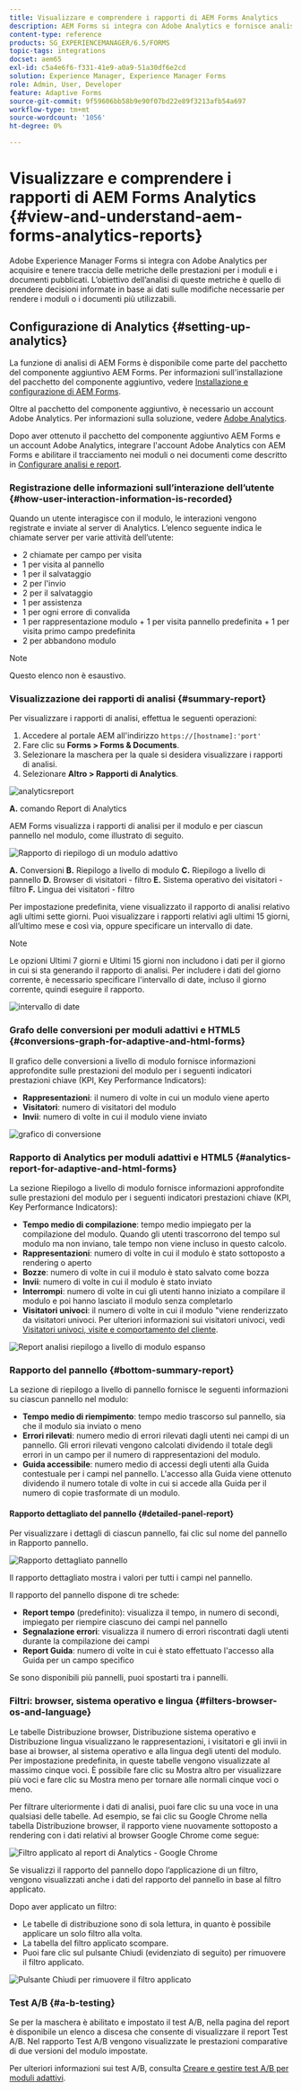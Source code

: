 ```yaml
---
title: Visualizzare e comprendere i rapporti di AEM Forms Analytics
description: AEM Forms si integra con Adobe Analytics e fornisce analisi di riepilogo e dettagliate sui moduli adattivi pubblicati.
content-type: reference
products: SG_EXPERIENCEMANAGER/6.5/FORMS
topic-tags: integrations
docset: aem65
exl-id: c5a4e6f6-f331-41e9-a0a9-51a30df6e2cd
solution: Experience Manager, Experience Manager Forms
role: Admin, User, Developer
feature: Adaptive Forms
source-git-commit: 9f59606bb58b9e90f07bd22e89f3213afb54a697
workflow-type: tm+mt
source-wordcount: '1056'
ht-degree: 0%

---
```


# Visualizzare e comprendere i rapporti di AEM Forms Analytics {#view-and-understand-aem-forms-analytics-reports}

Adobe Experience Manager Forms si integra con Adobe Analytics per acquisire e tenere traccia delle metriche delle prestazioni per i moduli e i documenti pubblicati. L’obiettivo dell’analisi di queste metriche è quello di prendere decisioni informate in base ai dati sulle modifiche necessarie per rendere i moduli o i documenti più utilizzabili.

## Configurazione di Analytics {#setting-up-analytics}

La funzione di analisi di AEM Forms è disponibile come parte del pacchetto del componente aggiuntivo AEM Forms. Per informazioni sull&#39;installazione del pacchetto del componente aggiuntivo, vedere [Installazione e configurazione di AEM Forms](../../forms/using/installing-configuring-aem-forms-osgi.md).

Oltre al pacchetto del componente aggiuntivo, è necessario un account Adobe Analytics. Per informazioni sulla soluzione, vedere [Adobe Analytics](https://www.adobe.com/solutions/digital-analytics.html).

Dopo aver ottenuto il pacchetto del componente aggiuntivo AEM Forms e un account Adobe Analytics, integrare l&#39;account Adobe Analytics con AEM Forms e abilitare il tracciamento nei moduli o nei documenti come descritto in [Configurare analisi e report](../../forms/using/configure-analytics-forms-documents.md).

### Registrazione delle informazioni sull’interazione dell’utente {#how-user-interaction-information-is-recorded}

Quando un utente interagisce con il modulo, le interazioni vengono registrate e inviate al server di Analytics. L’elenco seguente indica le chiamate server per varie attività dell’utente:

* 2 chiamate per campo per visita
* 1 per visita al pannello
* 1 per il salvataggio
* 2 per l&#39;invio
* 2 per il salvataggio
* 1 per assistenza
* 1 per ogni errore di convalida
* 1 per rappresentazione modulo + 1 per visita pannello predefinita + 1 per visita primo campo predefinita
* 2 per abbandono modulo

>[!NOTE]
>
>Questo elenco non è esaustivo.

### Visualizzazione dei rapporti di analisi {#summary-report}

Per visualizzare i rapporti di analisi, effettua le seguenti operazioni:

1. Accedere al portale AEM all&#39;indirizzo `https://[hostname]:'port'`
1. Fare clic su **Forms > Forms &amp; Documents**.
1. Selezionare la maschera per la quale si desidera visualizzare i rapporti di analisi.
1. Selezionare **Altro > Rapporti di Analytics**.

![analyticsreport](assets/analyticsreport.png)

**A.** comando Report di Analytics

AEM Forms visualizza i rapporti di analisi per il modulo e per ciascun pannello nel modulo, come illustrato di seguito.

![Rapporto di riepilogo di un modulo adattivo](assets/analyticsdashboard_callout.png)

**A.** Conversioni **B.** Riepilogo a livello di modulo **C.** Riepilogo a livello di pannello **D.** Browser di visitatori - filtro **E.** Sistema operativo dei visitatori - filtro **F.** Lingua dei visitatori - filtro

Per impostazione predefinita, viene visualizzato il rapporto di analisi relativo agli ultimi sette giorni. Puoi visualizzare i rapporti relativi agli ultimi 15 giorni, all’ultimo mese e così via, oppure specificare un intervallo di date.

>[!NOTE]
>
>Le opzioni Ultimi 7 giorni e Ultimi 15 giorni non includono i dati per il giorno in cui si sta generando il rapporto di analisi. Per includere i dati del giorno corrente, è necessario specificare l&#39;intervallo di date, incluso il giorno corrente, quindi eseguire il rapporto.

![intervallo di date](assets/date-range.png)

### Grafo delle conversioni per moduli adattivi e HTML5 {#conversions-graph-for-adaptive-and-html-forms}

Il grafico delle conversioni a livello di modulo fornisce informazioni approfondite sulle prestazioni del modulo per i seguenti indicatori prestazioni chiave (KPI, Key Performance Indicators):

* **Rappresentazioni**: il numero di volte in cui un modulo viene aperto
* **Visitatori**: numero di visitatori del modulo
* **Invii**: numero di volte in cui il modulo viene inviato

![grafico di conversione](assets/conversion-graph.png)

### Rapporto di Analytics per moduli adattivi e HTML5 {#analytics-report-for-adaptive-and-html-forms}

La sezione Riepilogo a livello di modulo fornisce informazioni approfondite sulle prestazioni del modulo per i seguenti indicatori prestazioni chiave (KPI, Key Performance Indicators):

* **Tempo medio di compilazione**: tempo medio impiegato per la compilazione del modulo. Quando gli utenti trascorrono del tempo sul modulo ma non inviano, tale tempo non viene incluso in questo calcolo.
* **Rappresentazioni**: numero di volte in cui il modulo è stato sottoposto a rendering o aperto
* **Bozze**: numero di volte in cui il modulo è stato salvato come bozza
* **Invii**: numero di volte in cui il modulo è stato inviato
* **Interrompi**: numero di volte in cui gli utenti hanno iniziato a compilare il modulo e poi hanno lasciato il modulo senza completarlo
* **Visitatori univoci**: il numero di volte in cui il modulo &quot;viene renderizzato da visitatori univoci. Per ulteriori informazioni sui visitatori univoci, vedi [Visitatori univoci, visite e comportamento del cliente](https://helpx.adobe.com/it/analytics/kb/unique-visitors-visitor-behavior.html).

![Report analisi riepilogo a livello di modulo espanso](assets/analytics-report.png)

### Rapporto del pannello {#bottom-summary-report}

La sezione di riepilogo a livello di pannello fornisce le seguenti informazioni su ciascun pannello nel modulo:

* **Tempo medio di riempimento**: tempo medio trascorso sul pannello, sia che il modulo sia inviato o meno
* **Errori rilevati**: numero medio di errori rilevati dagli utenti nei campi di un pannello. Gli errori rilevati vengono calcolati dividendo il totale degli errori in un campo per il numero di rappresentazioni del modulo.
* **Guida accessibile**: numero medio di accessi degli utenti alla Guida contestuale per i campi nel pannello. L&#39;accesso alla Guida viene ottenuto dividendo il numero totale di volte in cui si accede alla Guida per il numero di copie trasformate di un modulo.

#### Rapporto dettagliato del pannello {#detailed-panel-report}

Per visualizzare i dettagli di ciascun pannello, fai clic sul nome del pannello in Rapporto pannello.

![Rapporto dettagliato pannello](assets/panel-report-detailed.png)

Il rapporto dettagliato mostra i valori per tutti i campi nel pannello.

Il rapporto del pannello dispone di tre schede:

* **Report tempo** (predefinito): visualizza il tempo, in numero di secondi, impiegato per riempire ciascuno dei campi nel pannello
* **Segnalazione errori**: visualizza il numero di errori riscontrati dagli utenti durante la compilazione dei campi
* **Report Guida**: numero di volte in cui è stato effettuato l&#39;accesso alla Guida per un campo specifico

Se sono disponibili più pannelli, puoi spostarti tra i pannelli.

### Filtri: browser, sistema operativo e lingua {#filters-browser-os-and-language}

Le tabelle Distribuzione browser, Distribuzione sistema operativo e Distribuzione lingua visualizzano le rappresentazioni, i visitatori e gli invii in base ai browser, al sistema operativo e alla lingua degli utenti del modulo. Per impostazione predefinita, in queste tabelle vengono visualizzate al massimo cinque voci. È possibile fare clic su Mostra altro per visualizzare più voci e fare clic su Mostra meno per tornare alle normali cinque voci o meno.

Per filtrare ulteriormente i dati di analisi, puoi fare clic su una voce in una qualsiasi delle tabelle. Ad esempio, se fai clic su Google Chrome nella tabella Distribuzione browser, il rapporto viene nuovamente sottoposto a rendering con i dati relativi al browser Google Chrome come segue:

![Filtro applicato al report di Analytics - Google Chrome &#x200B;](assets/filter-1.png)

Se visualizzi il rapporto del pannello dopo l’applicazione di un filtro, vengono visualizzati anche i dati del rapporto del pannello in base al filtro applicato.

Dopo aver applicato un filtro:

* Le tabelle di distribuzione sono di sola lettura, in quanto è possibile applicare un solo filtro alla volta.
* La tabella del filtro applicato scompare.
* Puoi fare clic sul pulsante Chiudi (evidenziato di seguito) per rimuovere il filtro applicato.

![Pulsante Chiudi per rimuovere il filtro applicato](assets/close-filter.png)

### Test A/B {#a-b-testing}

Se per la maschera è abilitato e impostato il test A/B, nella pagina del report è disponibile un elenco a discesa che consente di visualizzare il report Test A/B. Nel rapporto Test A/B vengono visualizzate le prestazioni comparative di due versioni del modulo impostate.

Per ulteriori informazioni sui test A/B, consulta [Creare e gestire test A/B per moduli adattivi](../../forms/using/ab-testing-adaptive-forms.md).
